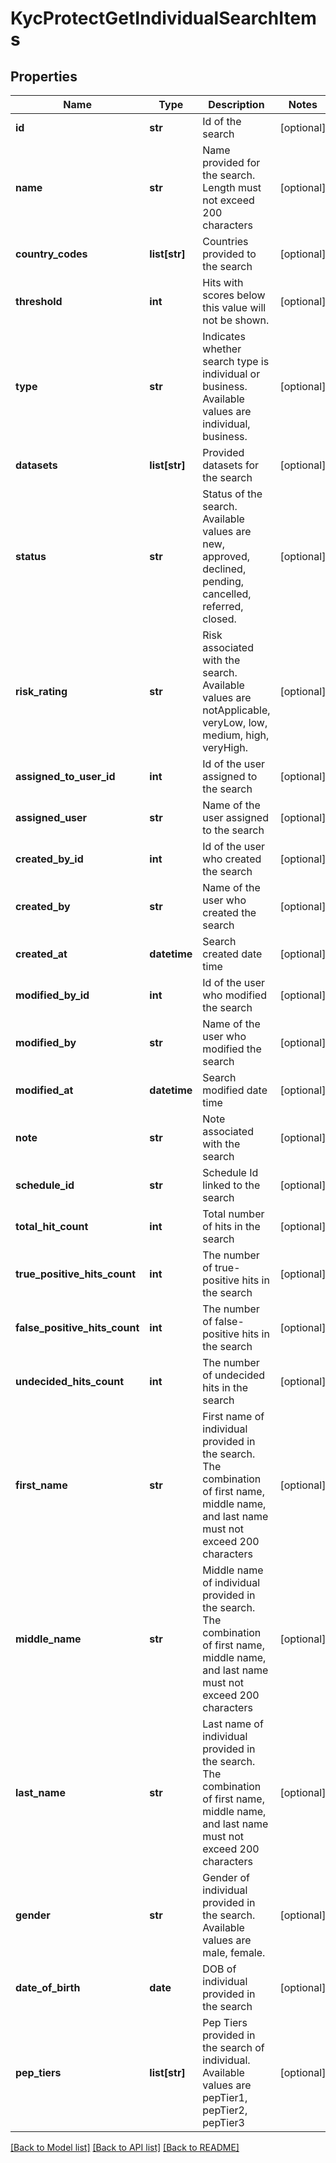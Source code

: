 # KycProtectGetIndividualSearchItems

## Properties
Name | Type | Description | Notes
------------ | ------------- | ------------- | -------------
**id** | **str** | Id of the search | [optional] 
**name** | **str** | Name provided for the search. Length must not exceed 200 characters | [optional] 
**country_codes** | **list[str]** | Countries provided to the search | [optional] 
**threshold** | **int** | Hits with scores below this value will not be shown. | [optional] 
**type** | **str** | Indicates whether search type is individual or business. Available values are individual, business. | [optional] 
**datasets** | **list[str]** | Provided datasets for the search | [optional] 
**status** | **str** | Status of the search. Available values are new, approved, declined, pending, cancelled, referred, closed. | [optional] 
**risk_rating** | **str** | Risk associated with the search. Available values are notApplicable, veryLow, low, medium, high, veryHigh. | [optional] 
**assigned_to_user_id** | **int** | Id of the user assigned to the search | [optional] 
**assigned_user** | **str** | Name of the user assigned to the search | [optional] 
**created_by_id** | **int** | Id of the user who created the search | [optional] 
**created_by** | **str** | Name of the user who created the search | [optional] 
**created_at** | **datetime** | Search created date time | [optional] 
**modified_by_id** | **int** | Id of the user who modified the search | [optional] 
**modified_by** | **str** | Name of the user who modified the search | [optional] 
**modified_at** | **datetime** | Search modified date time | [optional] 
**note** | **str** | Note associated with the search | [optional] 
**schedule_id** | **str** | Schedule Id linked to the search | [optional] 
**total_hit_count** | **int** | Total number of hits in the search | [optional] 
**true_positive_hits_count** | **int** | The number of true-positive hits in the search | [optional] 
**false_positive_hits_count** | **int** | The number of false-positive hits in the search | [optional] 
**undecided_hits_count** | **int** | The number of undecided hits in the search | [optional] 
**first_name** | **str** | First name of individual provided in the search.  The combination of first name, middle name, and last name must not exceed 200 characters | [optional] 
**middle_name** | **str** | Middle name of individual provided in the search.  The combination of first name, middle name, and last name must not exceed 200 characters | [optional] 
**last_name** | **str** | Last name of individual provided in the search.  The combination of first name, middle name, and last name must not exceed 200 characters | [optional] 
**gender** | **str** | Gender of individual provided in the search. Available values are male, female. | [optional] 
**date_of_birth** | **date** | DOB of individual provided in the search | [optional] 
**pep_tiers** | **list[str]** | Pep Tiers provided in the search of individual. Available values are pepTier1, pepTier2, pepTier3 | [optional] 

[[Back to Model list]](../README.md#documentation-for-models) [[Back to API list]](../README.md#documentation-for-api-endpoints) [[Back to README]](../README.md)

